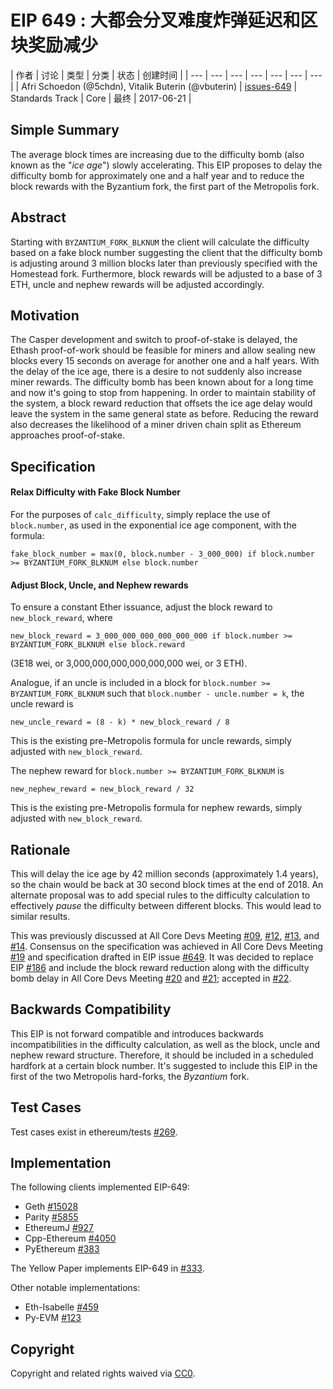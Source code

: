 # EIP 649 : 大都会分叉难度炸弹延迟和区块奖励减少


| 作者 | 讨论 |  类型 | 分类 | 状态 | 创建时间 |
| --- | --- | --- | --- | --- | --- | --- |
|  Afri Schoedon (@5chdn), Vitalik Buterin (@vbuterin) | [issues-649](https://github.com/ethereum/EIPs/issues/649) | Standards Track | Core  |  最终 | 2017-06-21 |


## Simple Summary
The average block times are increasing due to the difficulty bomb (also known as the "_ice age_") slowly accelerating. This EIP proposes to delay the difficulty bomb for approximately one and a half year and to reduce the block rewards with the Byzantium fork, the first part of the Metropolis fork.

## Abstract
Starting with `BYZANTIUM_FORK_BLKNUM` the client will calculate the difficulty based on a fake block number suggesting the client that the difficulty bomb is adjusting around 3 million blocks later than previously specified with the Homestead fork. Furthermore, block rewards will be adjusted to a base of 3 ETH, uncle and nephew rewards will be adjusted accordingly.

## Motivation
The Casper development and switch to proof-of-stake is delayed, the Ethash proof-of-work should be feasible for miners and allow sealing new blocks every 15 seconds on average for another one and a half years. With the delay of the ice age, there is a desire to not suddenly also increase miner rewards. The difficulty bomb has been known about for a long time and now it's going to stop from happening. In order to maintain stability of the system, a block reward reduction that offsets the ice age delay would leave the system in the same general state as before. Reducing the reward also decreases the likelihood of a miner driven chain split as Ethereum approaches proof-of-stake.

## Specification
#### Relax Difficulty with Fake Block Number
For the purposes of `calc_difficulty`, simply replace the use of `block.number`, as used in the exponential ice age component, with the formula:

    fake_block_number = max(0, block.number - 3_000_000) if block.number >= BYZANTIUM_FORK_BLKNUM else block.number

#### Adjust Block, Uncle, and Nephew rewards
To ensure a constant Ether issuance, adjust the block reward to `new_block_reward`, where

    new_block_reward = 3_000_000_000_000_000_000 if block.number >= BYZANTIUM_FORK_BLKNUM else block.reward

(3E18 wei, or 3,000,000,000,000,000,000 wei, or 3 ETH).

Analogue, if an uncle is included in a block for `block.number >= BYZANTIUM_FORK_BLKNUM` such that `block.number - uncle.number = k`, the uncle reward is

    new_uncle_reward = (8 - k) * new_block_reward / 8

This is the existing pre-Metropolis formula for uncle rewards, simply adjusted with `new_block_reward`.

The nephew reward for `block.number >= BYZANTIUM_FORK_BLKNUM` is

    new_nephew_reward = new_block_reward / 32

This is the existing pre-Metropolis formula for nephew rewards, simply adjusted with `new_block_reward`.

## Rationale
This will delay the ice age by 42 million seconds (approximately 1.4 years), so the chain would be back at 30 second block times at the end of 2018. An alternate proposal was to add special rules to the difficulty calculation to effectively _pause_ the difficulty between different blocks. This would lead to similar results.

This was previously discussed at All Core Devs Meeting [#09](https://github.com/ethereum/pm/blob/master/All%20Core%20Devs%20Meetings/Meeting%209.md#metropolis-timing-and-roadmap-discussion), [#12](https://github.com/ethereum/pm/blob/master/All%20Core%20Devs%20Meetings/Meeting%2012.md#5-metropolis-update), [#13](https://github.com/ethereum/pm/blob/master/All%20Core%20Devs%20Meetings/Meeting%2013.md#3-eip-186-reduce-eth-issuance-before-proof-of-stake-hudson), and [#14](https://github.com/ethereum/pm/blob/master/All%20Core%20Devs%20Meetings/Meeting%2014.md#1-eip-186-reduce-eth-issuance-before-proof-of-stake-core-devs). Consensus on the specification was achieved in All Core Devs Meeting [#19](https://github.com/ethereum/pm/blob/master/All%20Core%20Devs%20Meetings/Meeting%2019.md) and specification drafted in EIP issue [#649](https://github.com/ethereum/EIPs/issues/649). It was decided to replace EIP [#186](https://github.com/ethereum/EIPs/issues/186) and include the block reward reduction along with the difficulty bomb delay in All Core Devs Meeting [#20](https://github.com/ethereum/pm/blob/master/All%20Core%20Devs%20Meetings/Meeting%2020.md) and [#21](https://github.com/ethereum/pm/blob/master/All%20Core%20Devs%20Meetings/Meeting%2021.md); accepted in [#22](https://github.com/ethereum/pm/blob/master/All%20Core%20Devs%20Meetings/Meeting%2022.md).

## Backwards Compatibility
This EIP is not forward compatible and introduces backwards incompatibilities in the difficulty calculation, as well as the block, uncle and nephew reward structure. Therefore, it should be included in a scheduled hardfork at a certain block number. It's suggested to include this EIP in the first of the two Metropolis hard-forks, the _Byzantium_ fork.

## Test Cases
Test cases exist in ethereum/tests [#269](https://github.com/ethereum/tests/pull/269).

## Implementation
The following clients implemented EIP-649:

- Geth [#15028](https://github.com/ethereum/go-ethereum/pull/15028)
- Parity [#5855](https://github.com/paritytech/parity/pull/5855)
- EthereumJ [#927](https://github.com/ethereum/ethereumj/pull/927)
- Cpp-Ethereum [#4050](https://github.com/ethereum/cpp-ethereum/issues/4050)
- PyEthereum [#383](https://github.com/ethereum/pyethereum/pull/383)

The Yellow Paper implements EIP-649 in [#333](https://github.com/ethereum/yellowpaper/pull/333).

Other notable implementations:

- Eth-Isabelle [#459](https://github.com/pirapira/eth-isabelle/issues/459)
- Py-EVM [#123](https://github.com/ethereum/py-evm/pull/123)

## Copyright
Copyright and related rights waived via [CC0](https://creativecommons.org/publicdomain/zero/1.0/).

